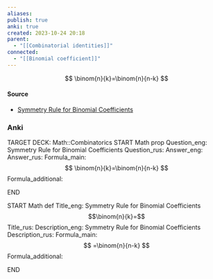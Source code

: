 ```yaml
---
aliases: 
publish: true
anki: true
created: 2023-10-24 20:18
parent:
  - "[[Combinatorial identities]]"
connected:
  - "[[Binomial coefficient]]"
---
```

$$
\binom{n}{k}=\binom{n}{n-k}
$$

#### Source
- [Symmetry Rule for Binomial Coefficients](https://proofwiki.org/wiki/Symmetry_Rule_for_Binomial_Coefficients "Symmetry Rule for Binomial Coefficients")


### Anki
TARGET DECK: Math::Combinatorics
START
Math prop
Question_eng: Symmetry Rule for Binomial Coefficients
Question_rus: 
Answer_eng: 
Answer_rus: 
Formula_main: $$
\binom{n}{k}=\binom{n}{n-k}
$$
Formula_additional:
<!--ID: 1698168213867-->
END


START
Math def
Title_eng: Symmetry Rule for Binomial Coefficients $$\binom{n}{k}=$$
Title_rus: 
Description_eng: Symmetry Rule for Binomial Coefficients
Description_rus: 
Formula_main: $$
=\binom{n}{n-k}
$$
Formula_additional:
<!--ID: 1698168213881-->
END









